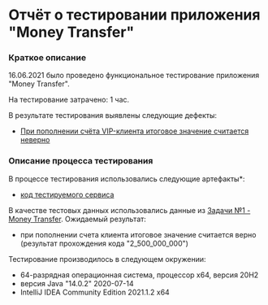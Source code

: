 # Отчёт о тестировании приложения "Money Transfer"
### Краткое описание
16.06.2021 было проведено функциональное тестирование приложения "Money Transfer".

На тестирование затрачено: 1 час.

В результате тестирования выявлены следующие дефекты:

* [При пополнении счёта VIP-клиента итоговое значение считается неверно](https://github.com/Ekaterina-Isabel/Money_Transfer/issues/1)
### Описание процесса тестирования
В процессе тестирования использовались следующие артефакты*:

* [код тестируемого сервиса](https://github.com/Ekaterina-Isabel/Money_Transfer/blob/master/src/Main.java)

В качестве тестовых данных использовались данные из [Задачи №1 - Money Transfer](https://github.com/netology-code/javaqa-homeworks/tree/master/programming). Ожидаемый результат:

* при пополнении счета клиента итоговое значение считается верно (результат прохождения кода "2_500_000_000")


Тестирование производилось в следующем окружении:

* 64-разрядная операционная система, процессор x64, версия 20H2
* версия Java "14.0.2" 2020-07-14
* IntelliJ IDEA Community Edition 2021.1.2 x64
